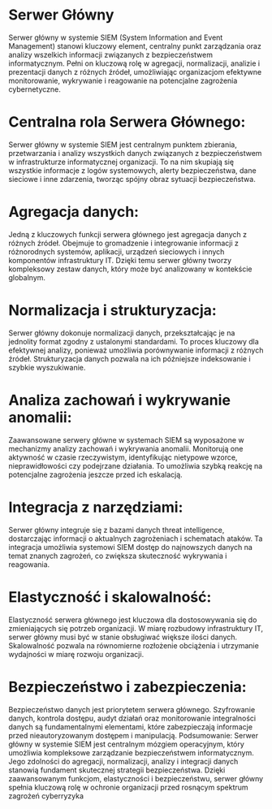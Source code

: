 # Serwer Główny
Serwer główny w systemie SIEM (System Information and Event Management) stanowi kluczowy element, centralny punkt zarządzania oraz analizy wszelkich informacji związanych z bezpieczeństwem informatycznym. Pełni on kluczową rolę w agregacji, normalizacji, analizie i prezentacji danych z różnych źródeł, umożliwiając organizacjom efektywne monitorowanie, wykrywanie i reagowanie na potencjalne zagrożenia cybernetyczne.

# Centralna rola Serwera Głównego:

Serwer główny w systemie SIEM jest centralnym punktem zbierania, przetwarzania i analizy wszystkich danych związanych z bezpieczeństwem w infrastrukturze informatycznej organizacji. To na nim skupiają się wszystkie informacje z logów systemowych, alerty bezpieczeństwa, dane sieciowe i inne zdarzenia, tworząc spójny obraz sytuacji bezpieczeństwa.

# Agregacja danych:

Jedną z kluczowych funkcji serwera głównego jest agregacja danych z różnych źródeł. Obejmuje to gromadzenie i integrowanie informacji z różnorodnych systemów, aplikacji, urządzeń sieciowych i innych komponentów infrastruktury IT. Dzięki temu serwer główny tworzy kompleksowy zestaw danych, który może być analizowany w kontekście globalnym.

# Normalizacja i strukturyzacja:

Serwer główny dokonuje normalizacji danych, przekształcając je na jednolity format zgodny z ustalonymi standardami. To proces kluczowy dla efektywnej analizy, ponieważ umożliwia porównywanie informacji z różnych źródeł. Strukturyzacja danych pozwala na ich późniejsze indeksowanie i szybkie wyszukiwanie.

# Analiza zachowań i wykrywanie anomalii:

Zaawansowane serwery główne w systemach SIEM są wyposażone w mechanizmy analizy zachowań i wykrywania anomalii. Monitorują one aktywność w czasie rzeczywistym, identyfikując nietypowe wzorce, nieprawidłowości czy podejrzane działania. To umożliwia szybką reakcję na potencjalne zagrożenia jeszcze przed ich eskalacją.

# Integracja z narzędziami:

Serwer główny integruje się z bazami danych threat intelligence, dostarczając informacji o aktualnych zagrożeniach i schematach ataków. Ta integracja umożliwia systemowi SIEM dostęp do najnowszych danych na temat znanych zagrożeń, co zwiększa skuteczność wykrywania i reagowania.

# Elastyczność i skalowalność:

Elastyczność serwera głównego jest kluczowa dla dostosowywania się do zmieniających się potrzeb organizacji. W miarę rozbudowy infrastruktury IT, serwer główny musi być w stanie obsługiwać większe ilości danych. Skalowalność pozwala na równomierne rozłożenie obciążenia i utrzymanie wydajności w miarę rozwoju organizacji.

# Bezpieczeństwo i zabezpieczenia:

Bezpieczeństwo danych jest priorytetem serwera głównego. Szyfrowanie danych, kontrola dostępu, audyt działań oraz monitorowanie integralności danych są fundamentalnymi elementami, które zabezpieczają informacje przed nieautoryzowanym dostępem i manipulacją.
Podsumowanie:
Serwer główny w systemie SIEM jest centralnym mózgiem operacyjnym, który umożliwia kompleksowe zarządzanie bezpieczeństwem informatycznym. Jego zdolności do agregacji, normalizacji, analizy i integracji danych stanowią fundament skutecznej strategii bezpieczeństwa. Dzięki zaawansowanym funkcjom, elastyczności i bezpieczeństwu, serwer główny spełnia kluczową rolę w ochronie organizacji przed rosnącym spektrum zagrożeń cyberryzyka


